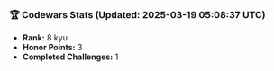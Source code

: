 ### 🏆 Codewars Stats (Updated: 2025-03-19 05:08:37 UTC)

- **Rank:** 8 kyu
- **Honor Points:** 3
- **Completed Challenges:** 1
